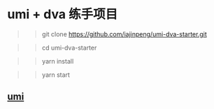 # umi + dva 练手项目

>> git clone https://github.com/iajinpeng/umi-dva-starter.git

>> cd umi-dva-starter

>> yarn install

>> yarn start

## [umi](https://github.com/umijs/umi)

